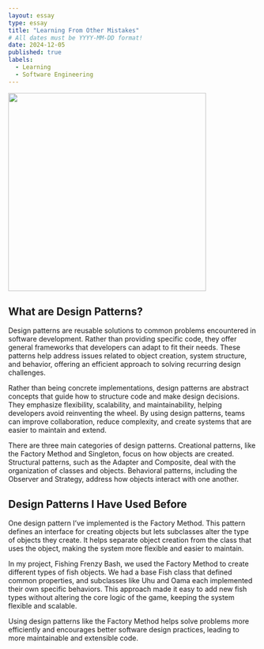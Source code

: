```yaml
---
layout: essay
type: essay
title: "Learning From Other Mistakes"
# All dates must be YYYY-MM-DD format!
date: 2024-12-05
published: true
labels:
  - Learning
  - Software Engineering
---
```


<img height="400px" class="rounded float-start pe-4" src="https://miro.medium.com/v2/resize:fit:720/1*t9pXNsn5rUaeECmNTA1m0Q.png">

## What are Design Patterns?

Design patterns are reusable solutions to common problems encountered in software development. Rather than providing specific code, they offer general frameworks that developers can adapt to fit their needs. These patterns help address issues related to object creation, system structure, and behavior, offering an efficient approach to solving recurring design challenges.

Rather than being concrete implementations, design patterns are abstract concepts that guide how to structure code and make design decisions. They emphasize flexibility, scalability, and maintainability, helping developers avoid reinventing the wheel. By using design patterns, teams can improve collaboration, reduce complexity, and create systems that are easier to maintain and extend.

There are three main categories of design patterns. Creational patterns, like the Factory Method and Singleton, focus on how objects are created. Structural patterns, such as the Adapter and Composite, deal with the organization of classes and objects. Behavioral patterns, including the Observer and Strategy, address how objects interact with one another.

## Design Patterns I Have Used Before

One design pattern I’ve implemented is the Factory Method. This pattern defines an interface for creating objects but lets subclasses alter the type of objects they create. It helps separate object creation from the class that uses the object, making the system more flexible and easier to maintain.

In my project, Fishing Frenzy Bash, we used the Factory Method to create different types of fish objects. We had a base Fish class that defined common properties, and subclasses like Uhu and Oama each implemented their own specific behaviors. This approach made it easy to add new fish types without altering the core logic of the game, keeping the system flexible and scalable.

Using design patterns like the Factory Method helps solve problems more efficiently and encourages better software design practices, leading to more maintainable and extensible code.


